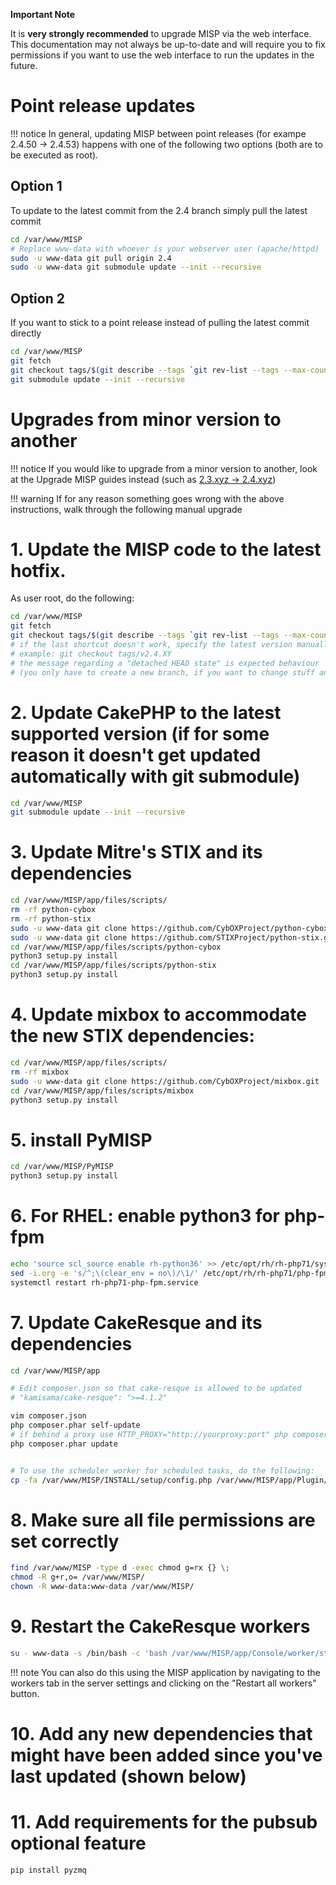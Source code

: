 **Important Note**

It is **very strongly recommended** to upgrade MISP via the web interface. This documentation may not always be up-to-date and will require you to fix permissions if you want to use the web interface to run the updates in the future.


# Point release updates
!!! notice
    In general, updating MISP between point releases (for exampe 2.4.50 -> 2.4.53) happens with one of the following two options (both are to be executed as root).

## Option 1

To update to the latest commit from the 2.4 branch simply pull the latest commit
```bash
cd /var/www/MISP
# Replace www-data with whoever is your webserver user (apache/httpd)
sudo -u www-data git pull origin 2.4
sudo -u www-data git submodule update --init --recursive
```

## Option 2

If you want to stick to a point release instead of pulling the latest commit directly
```bash
cd /var/www/MISP
git fetch
git checkout tags/$(git describe --tags `git rev-list --tags --max-count=1`)
git submodule update --init --recursive
```

# Upgrades from minor version to another
!!! notice
    If you would like to upgrade from a minor version to another, look at the Upgrade MISP guides instead (such as [2.3.xyz -> 2.4.xyz](archive/old-2_3to2_4-UPGRADE.md))

!!! warning
    If for any reason something goes wrong with the above instructions, walk through the following manual upgrade

# 1. Update the MISP code to the latest hotfix.
As user root, do the following:

```bash
cd /var/www/MISP
git fetch
git checkout tags/$(git describe --tags `git rev-list --tags --max-count=1`)
# if the last shortcut doesn't work, specify the latest version manually
# example: git checkout tags/v2.4.XY
# the message regarding a "detached HEAD state" is expected behaviour
# (you only have to create a new branch, if you want to change stuff and do a pull request for example)
```

# 2. Update CakePHP to the latest supported version (if for some reason it doesn't get updated automatically with git submodule)
```bash
cd /var/www/MISP
git submodule update --init --recursive
```

# 3. Update Mitre's STIX and its dependencies
```bash
cd /var/www/MISP/app/files/scripts/
rm -rf python-cybox
rm -rf python-stix
sudo -u www-data git clone https://github.com/CybOXProject/python-cybox.git
sudo -u www-data git clone https://github.com/STIXProject/python-stix.git
cd /var/www/MISP/app/files/scripts/python-cybox 
python3 setup.py install 
cd /var/www/MISP/app/files/scripts/python-stix 
python3 setup.py install
```

# 4. Update mixbox to accommodate the new STIX dependencies:
```bash
cd /var/www/MISP/app/files/scripts/
rm -rf mixbox
sudo -u www-data git clone https://github.com/CybOXProject/mixbox.git
cd /var/www/MISP/app/files/scripts/mixbox
python3 setup.py install
```

# 5. install PyMISP
```bash
cd /var/www/MISP/PyMISP
python3 setup.py install
```

# 6. For RHEL: enable python3 for php-fpm
```bash
echo 'source scl_source enable rh-python36' >> /etc/opt/rh/rh-php71/sysconfig/php-fpm
sed -i.org -e 's/^;\(clear_env = no\)/\1/' /etc/opt/rh/rh-php71/php-fpm.d/www.conf
systemctl restart rh-php71-php-fpm.service
```

# 7. Update CakeResque and its dependencies
```bash
cd /var/www/MISP/app

# Edit composer.json so that cake-resque is allowed to be updated
# "kamisama/cake-resque": ">=4.1.2"

vim composer.json
php composer.phar self-update
# if behind a proxy use HTTP_PROXY="http://yourproxy:port" php composer.phar self-update
php composer.phar update


# To use the scheduler worker for scheduled tasks, do the following:
cp -fa /var/www/MISP/INSTALL/setup/config.php /var/www/MISP/app/Plugin/CakeResque/Config/config.php
```

# 8. Make sure all file permissions are set correctly
```bash
find /var/www/MISP -type d -exec chmod g=rx {} \;
chmod -R g+r,o= /var/www/MISP/
chown -R www-data:www-data /var/www/MISP/
```

# 9. Restart the CakeResque workers
```bash
su - www-data -s /bin/bash -c 'bash /var/www/MISP/app/Console/worker/start.sh'
```

!!! note
    You can also do this using the MISP application by navigating to the workers tab in the server settings and clicking on the "Restart all workers" button.

# 10. Add any new dependencies that might have been added since you've last updated (shown below)

# 11. Add requirements for the pubsub optional feature
```bash
pip install pyzmq
```
